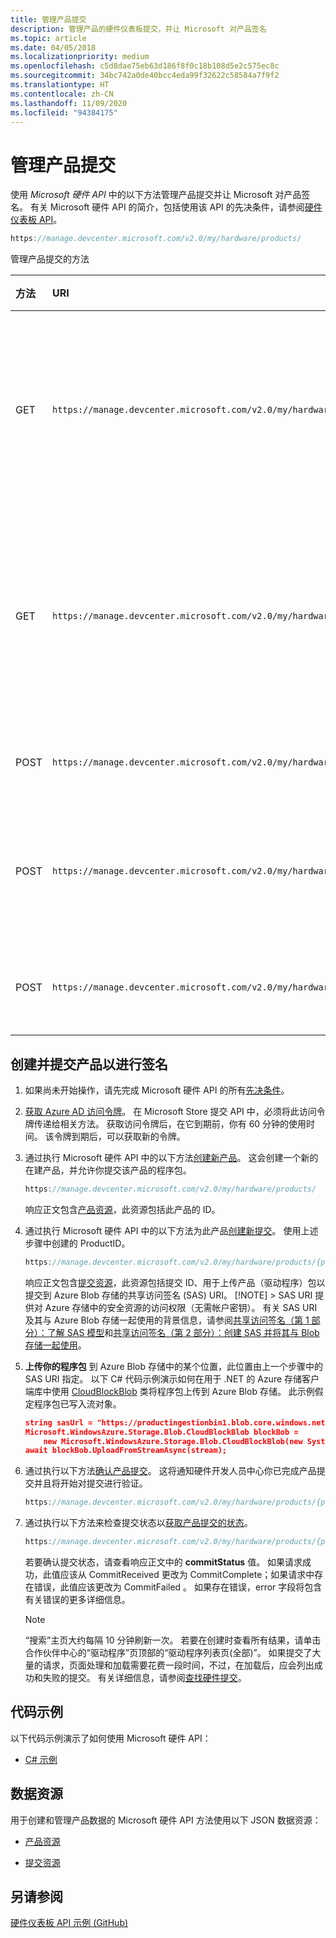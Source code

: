 ```yaml
---
title: 管理产品提交
description: 管理产品的硬件仪表板提交，并让 Microsoft 对产品签名
ms.topic: article
ms.date: 04/05/2018
ms.localizationpriority: medium
ms.openlocfilehash: c5d8dae75eb63d186f8f0c18b108d5e2c575ec8c
ms.sourcegitcommit: 34bc742a0de40bcc4eda99f32622c58584a7f9f2
ms.translationtype: HT
ms.contentlocale: zh-CN
ms.lasthandoff: 11/09/2020
ms.locfileid: "94384175"
---
```

# <a name="manage-product-submissions"></a>管理产品提交

使用 *Microsoft 硬件 API* 中的以下方法管理产品提交并让 Microsoft 对产品签名。 有关 Microsoft 硬件 API 的简介，包括使用该 API 的先决条件，请参阅[硬件仪表板 API](dashboard-api.md)。

```cpp
https://manage.devcenter.microsoft.com/v2.0/my/hardware/products/
```

管理产品提交的方法

| 方法 | URI | 说明 |
|:--|:--|:--|
| GET | `https://manage.devcenter.microsoft.com/v2.0/my/hardware/products/{productID}` | [获取某个特定产品的状态/数据](get-a-product.md)  |
| GET | `https://manage.devcenter.microsoft.com/v2.0/my/hardware/products/{productID}/submissions/{submissionId}` |[获取产品的特定提交的状态/数据](get-a-submission.md)   |
| POST | `https://manage.devcenter.microsoft.com/v2.0/my/hardware/products` | [创建新产品](create-a-new-product.md)   |
| POST | `https://manage.devcenter.microsoft.com/v2.0/my/hardware/products/{productID}/submissions/` | [为产品创建新的提交](create-a-new-submission-for-a-product.md)  |
| POST | `https://manage.devcenter.microsoft.com/v2.0/my/hardware/products/{productID}/submissions/{submissionId}/commit` |[确认产品提交](commit-a-product-submission.md)  |

## <a name="create-and-submit-a-product-for-signing"></a>创建并提交产品以进行签名

1. 如果尚未开始操作，请先完成 Microsoft 硬件 API 的所有[先决条件](dashboard-api.md)。

2. [获取 Azure AD 访问令牌](dashboard-api.md#obtain-an-azure-ad-access-token)。 在 Microsoft Store 提交 API 中，必须将此访问令牌传递给相关方法。 获取访问令牌后，在它到期前，你有 60 分钟的使用时间。 该令牌到期后，可以获取新的令牌。

3. 通过执行 Microsoft 硬件 API 中的以下方法[创建新产品](create-a-new-product.md)。 这会创建一个新的在建产品，并允许你提交该产品的程序包。

    ```cpp
    https://manage.devcenter.microsoft.com/v2.0/my/hardware/products/
    ```

    响应正文包含[产品资源](get-product-data.md#product-resource)，此资源包括此产品的 ID。

4. 通过执行 Microsoft 硬件 API 中的以下方法为此产品[创建新提交](create-a-new-submission-for-a-product.md)。  使用上述步骤中创建的 ProductID。

    ```cpp
    https://manage.devcenter.microsoft.com/v2.0/my/hardware/products/{productID}/submissions/
    ```

    响应正文包含[提交资源](get-product-data.md#submission-resource)，此资源包括提交 ID、用于上传产品（驱动程序）包以提交到 Azure Blob 存储的共享访问签名 (SAS) URI。 [!NOTE] > SAS URI 提供对 Azure 存储中的安全资源的访问权限（无需帐户密钥）。 有关 SAS URI 及其与 Azure Blob 存储一起使用的背景信息，请参阅[共享访问签名（第 1 部分）：了解 SAS 模型](/azure/storage/common/storage-sas-overview)和[共享访问签名（第 2 部分）：创建 SAS 并将其与 Blob 存储一起使用](/azure/storage/common/storage-sas-overview)。

5. **上传你的程序包** 到 Azure Blob 存储中的某个位置，此位置由上一个步骤中的 SAS URI 指定。
以下 C# 代码示例演示如何在用于 .NET 的 Azure 存储客户端库中使用 [CloudBlockBlob](/dotnet/api/microsoft.azure.storage.blob.cloudblockblob/) 类将程序包上传到 Azure Blob 存储。 此示例假定程序包已写入流对象。

    ```json
    string sasUrl = "https://productingestionbin1.blob.core.windows.net/ingestion/26920f66-b592-4439-9a9d-fb0f014902ec?sv=2014-02-14&sr=b&sig=usAN0kNFNnYE2tGQBI%2BARQWejX1Guiz7hdFtRhyK%2Bog%3D&se=2016-06-17T20:45:51Z&sp=rwl";
    Microsoft.WindowsAzure.Storage.Blob.CloudBlockBlob blockBob =
        new Microsoft.WindowsAzure.Storage.Blob.CloudBlockBlob(new System.Uri(sasUrl));
    await blockBob.UploadFromStreamAsync(stream);
    ```

6. 通过执行以下方法[确认产品提交](commit-a-product-submission.md)。 这将通知硬件开发人员中心你已完成产品提交并且将开始对提交进行验证。

    ```cpp
    https://manage.devcenter.microsoft.com/v2.0/my/hardware/products/{productID}/submissions/{submissionId}/commit
    ```

7. 通过执行以下方法来检查提交状态以[获取产品提交的状态](get-a-submission.md)。

    ```cpp
    https://manage.devcenter.microsoft.com/v2.0/my/hardware/products/{productID}/submissions/{submissionId}
    ```

    若要确认提交状态，请查看响应正文中的 **commitStatus** 值。 如果请求成功，此值应该从 CommitReceived 更改为 CommitComplete；如果请求中存在错误，此值应该更改为 CommitFailed  。 如果存在错误，error  字段将包含有关错误的更多详细信息。

   >[!NOTE]
   >“搜索”主页大约每隔 10 分钟刷新一次。 若要在创建时查看所有结果，请单击合作伙伴中心的“驱动程序”页顶部的“驱动程序列表页(全部)”。   如果提交了大量的请求，页面处理和加载需要花费一段时间，不过，在加载后，应会列出成功和失败的提交。 有关详细信息，请参阅[查找硬件提交](./find-hardware-submission.md)。

## <a name="code-examples"></a>代码示例

以下代码示例演示了如何使用 Microsoft 硬件 API：

* [C# 示例](https://download.microsoft.com/download/C/F/4/CF404E53-87A0-4204-BA13-A64B09A237C1/HardwareApiCSharpSample.zip)

## <a name="data-resources"></a>数据资源

用于创建和管理产品数据的 Microsoft 硬件 API 方法使用以下 JSON 数据资源：

* [产品资源](get-product-data.md#product-resource)

* [提交资源](get-product-data.md#submission-resource)

## <a name="see-also"></a>另请参阅

[硬件仪表板 API 示例 (GitHub)](https://aka.ms/hpc_async_api_samples)
